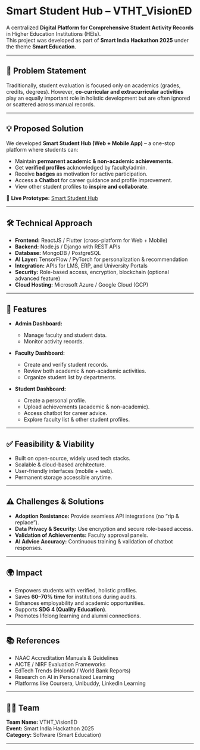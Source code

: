 # Smart Student Hub – VTHT_VisionED  

A centralized **Digital Platform for Comprehensive Student Activity Records** in Higher Education Institutions (HEIs).  
This project was developed as part of **Smart India Hackathon 2025** under the theme **Smart Education**.  

---

## 🚀 Problem Statement  
Traditionally, student evaluation is focused only on academics (grades, credits, degrees). However, **co-curricular and extracurricular activities** play an equally important role in holistic development but are often ignored or scattered across manual records.  

---

## 💡 Proposed Solution  
We developed **Smart Student Hub (Web + Mobile App)** – a one-stop platform where students can:  
- Maintain **permanent academic & non-academic achievements**.  
- Get **verified profiles** acknowledged by faculty/admin.  
- Receive **badges** as motivation for active participation.  
- Access a **Chatbot** for career guidance and profile improvement.  
- View other student profiles to **inspire and collaborate**.  

🔗 **Live Prototype:** [Smart Student Hub](https://smart-student-hub-final.netlify.app/)  

---

## 🛠️ Technical Approach  

- **Frontend:** ReactJS / Flutter (cross-platform for Web + Mobile)  
- **Backend:** Node.js / Django with REST APIs  
- **Database:** MongoDB / PostgreSQL  
- **AI Layer:** TensorFlow / PyTorch for personalization & recommendation  
- **Integration:** APIs for LMS, ERP, and University Portals  
- **Security:** Role-based access, encryption, blockchain (optional advanced feature)  
- **Cloud Hosting:** Microsoft Azure / Google Cloud (GCP)  

---

## 📱 Features  

- **Admin Dashboard:**  
  - Manage faculty and student data.  
  - Monitor activity records.  

- **Faculty Dashboard:**  
  - Create and verify student records.  
  - Review both academic & non-academic activities.  
  - Organize student list by departments.  

- **Student Dashboard:**  
  - Create a personal profile.  
  - Upload achievements (academic & non-academic).  
  - Access chatbot for career advice.  
  - Explore faculty list & other student profiles.  

---

## ✅ Feasibility & Viability  

- Built on open-source, widely used tech stacks.  
- Scalable & cloud-based architecture.  
- User-friendly interfaces (mobile + web).  
- Permanent storage accessible anytime.  

---

## ⚠️ Challenges & Solutions  

- **Adoption Resistance:** Provide seamless API integrations (no “rip & replace”).  
- **Data Privacy & Security:** Use encryption and secure role-based access.  
- **Validation of Achievements:** Faculty approval panels.  
- **AI Advice Accuracy:** Continuous training & validation of chatbot responses.  

---

## 🌍 Impact  

- Empowers students with verified, holistic profiles.  
- Saves **60–70% time** for institutions during audits.  
- Enhances employability and academic opportunities.  
- Supports **SDG 4 (Quality Education)**.  
- Promotes lifelong learning and alumni connections.  

---

## 📚 References  

- NAAC Accreditation Manuals & Guidelines  
- AICTE / NIRF Evaluation Frameworks  
- EdTech Trends (HolonIQ / World Bank Reports)  
- Research on AI in Personalized Learning  
- Platforms like Coursera, Unibuddy, LinkedIn Learning  

---

## 👨‍💻 Team  

**Team Name:** VTHT_VisionED  
**Event:** Smart India Hackathon 2025  
**Category:** Software (Smart Education)  

---
